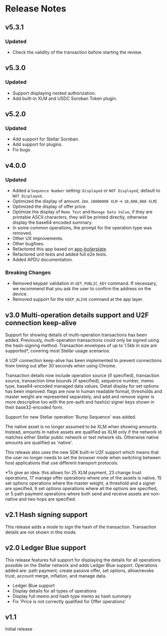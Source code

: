 # Release Notes

## v5.3.1

### Updated
- Check the validity of the transaction before starting the review.

## v5.3.0

### Updated
- Support displaying nested authorization.
- Add built-in XLM and USDC Soroban Token plugin.

## v5.2.0

### Updated
- Add support for Stellar Soroban.
- Add support for plugins.
- Fix bugs.

## v4.0.0

### Updated
- Added a `Sequence Number` setting: `Displayed` or `NOT Displayed`, default to `NOT Displayed`.
- Optimized the display of amount. (ex. `10000000 XLM` -> `10,000,000 XLM`)
- Optimized the display of offer price.
- Optimize the display of `Memo Text` and `Manage Data Value`, if they are printable ASCII characters, they will be printed directly, otherwise display the base64 encoded summary.
- In some common operations, the prompt for the operation type was removed.
- Other UX improvements.
- Other bugfixes.
- Refactored this app based on [app-boilerplate](https://github.com/ledgerhq/app-boilerplate).
- Refactored unit tests and added full e2e tests.
- Added APDU documentation.

### Breaking Changes
- Removed keypair validation in `GET_PUBLIC_KEY` command. If necessary, we recommend that you ask the user to confirm the address on the device.
- Removed support for the `KEEP_ALIVE` command at the app layer.

## v3.0 Multi-operation details support and U2F connection keep-alive

Support for showing details of multi-operation transactions has been added. Previously, multi-operation transactions could only be signed using the hash-signing method. Transaction envelopes of up to 1.5kb in size are supported*, covering most Stellar usage scenarios.

A U2F connection keep-alive has been implemented to prevent connections from timing out after 30 seconds when using Chrome.

Transaction details now include operation source (if specified), transaction source, transaction time bounds (if specified), sequence number, memo type, base64-encoded managed data values. Detail display for set options has been improved: flags are now in human readable format, thresholds and master weight are represented separately, and add and remove signer is more descriptive too with the pre-auth and hash(x) signer keys shown in their base32-encoded form. 

Support for new Stellar operation 'Bump Sequence' was added.

The native asset is no longer assumed to be XLM when showing amounts. Instead, amounts in native assets are qualified as XLM only if the network id matches either Stellar public network or test network ids. Otherwise native amounts are qualified as 'native'.

This release also uses the new SDK built-in U2F support which means that the user no longer needs to set the browser mode when switching between host applications that use different transport protocols.

\*To give an idea: this allows for 25 XLM payment, 23 change trust operations, 17 manage offer operations where one of the assets is native, 15 set options operations where the master weight, a threshold and a signer are specified, 9 set options operations where all the options are specified, or 5 path payment operations where both send and receive assets are non-native and two hops are specified.

## v2.1 Hash signing support

This release adds a mode to sign the hash of the transaction. Transaction details are not shown in this mode.

## v2.0 Ledger Blue support

This release features full support for displaying the details for all operations possible on the Stellar network and adds Ledger Blue support.
Operations added are: path payment, create passive offer, set options, allow/revoke trust, account merge, inflation, and manage data.

- Ledger Blue support
- Display details for all types of operations
- Display full memo and hash type memo as hash summary
- Fix 'Price is not correctly qualified for Offer operations'

## v1.1
Initial release

